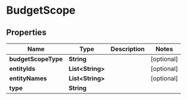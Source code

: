 # BudgetScope

## Properties
Name | Type | Description | Notes
------------ | ------------- | ------------- | -------------
**budgetScopeType** | **String** |  |  [optional]
**entityIds** | **List&lt;String&gt;** |  |  [optional]
**entityNames** | **List&lt;String&gt;** |  |  [optional]
**type** | **String** |  | 

